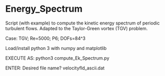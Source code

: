 # Energy_Spectrum

Script (with example) to compute the kinetic energy spectrum of periodic turbulent flows. Adapted to the Taylor-Green vortex (TGV) problem.

Case: TGV; Re=5000; P6; DOFs=84^3

Load/install python 3 with numpy and matplotlib

EXECUTE AS:
python3 compute_Ek_Spectrum.py

ENTER:
Desired file name? velocityfld_ascii.dat

